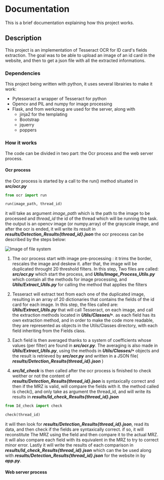 # Documentation

This is a brief documentation explaining how this project works.

## Description

This project is an implementation of Tesseract OCR for ID card's fields extraction. The goal was to be able to upload an image of an id card in the website,
and then to get a json file with all the extracted informations.

### Dependencies
This project being written with python, it uses several librairies to make it work:

- Pytesseract a wrapper of Tesseract for python
- Opencv and PIL and numpy for image processing 
- Flask, and from werkzeug are used for the server, along with
  - jinja2 for the templating
  - Bootstrap
  - jquerry
  - poppers


### How it works

The code can be divided in two part: the Ocr process and the web server process.

#### Ocr process

the Ocr process is started by a call to the run() method situated in __*src/ocr.py*__

```python
from ocr import run

run(image_path, thread_id)
```
it will take as argument *image_path* which is the path to the image to be processed and *thread_id* the id of the thread which will be running the task. the output is an opencv image (or numpy.array) of the grayscale image, and after the ocr is ended, it will write its result in __*results/Detection_Results{thread_id}.json*__
the ocr preocess can be described by the steps below:

![Image of file system](https://github.com/youssef-e/Pytesseract-Opencv/blob/master/Documentation/images/schema1.png)

1. The ocr process start with image pre-processing : it trims the border, rescales the image and deskew it. after that, the image will be duplicated throught 20 threshold filters.
	In this step, Two files are called: __*src/ocr.py*__ which start the process, and __*Utils/Image_Process_Utils.py*__ which contain all the methods for image processing, and __*Utils/Extract_Utils.py*__ for calling the method that applies the filters

2. Tesseract will extract text from each one of the duplicated image, resulting in an array of 20 dictionaries that contains the fields of the id card for each image. 
	In this step, the files called are: __*Utils/Extract_Utils.py*__ that will call Tesseract, on each image, and call the extraction methods located in __*Utils/Classes/`*`*__.
	as each field has its own extraction method, and in order to make the code more readable, they are represented as objects in the Utils/Classes directory, with each field inheriting from the Fields class.

3. Each field is then averaged thanks to a system of coefficients whose values (per filter) are found in __*src/ocr.py*__. The averaging is also made in __*Utils/Extract_Utils.py*__, using the methods in __*Utils/Classes/`*`*__ objects and the result is retrieved by __*src/ocr.py*__ and  written in a JSON file( __*results/Detection_Results{thread_id}.json*__ )


4. __*src/Id_check*__ is then called after the ocr process is finished to check weither or not the content of __*results/Detection_Results{thread_id}.json*__ is syntaxically correct and then if the MRZ is valid, will compare the fields with it.
the method called is check(), and only take as argument the thread_id, and will write its results in __*results/Id_check_Results{thread_id}.json*__
```python
from Id_check import check

check(thread_id)
```
it will then look for __*results/Detection_Results{thread_id}.json*__, read its data, and then check if the fields are syntaxically correct. if so, it will reconstitute The MRZ using the field and then compare it to the actual MRZ. it will also compare each field with its equivalent in the MRZ to try to correct minor error. Lastly it will write the results of each comparison in __*results/Id_check_Results{thread_id}.json*__ which can the be used along with __*results/Detection_Results{thread_id}.json*__ for the website in by __*app.py*__.
	
#### Web server process
